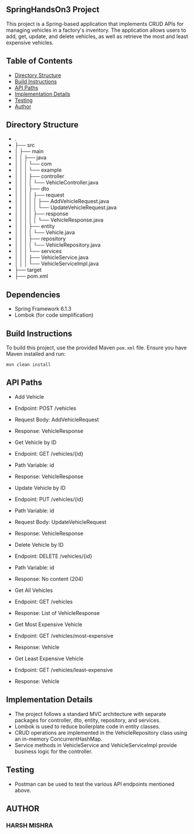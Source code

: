 ## SpringHandsOn3 Project

This project is a Spring-based application that implements CRUD APIs for managing vehicles in a factory's inventory. 
The application allows users to add, get, update, and delete vehicles, as well as retrieve the most and least expensive vehicles.



## Table of Contents
- [Directory Structure](#directory-structure)
- [Build Instructions](#build-instructions)
- [API Paths](#api-paths)
- [Implementation Details](#implementation-details)
- [Testing](#testing)
- [Author](#author)


## Directory Structure

- .
- ├── src
- │   ├── main
- │   │   ├── java
- │   │   │   └── com
- │   │   │       └── example
- │   │   │           ├── controller
- │   │   │           │   └── VehicleController.java
- │   │   │           ├── dto
- │   │   │           │   ├── request
- │   │   │           │   │   ├── AddVehicleRequest.java
- │   │   │           │   │   └── UpdateVehicleRequest.java
- │   │   │           │   ├── response
- │   │   │           │   │   └── VehicleResponse.java
- │   │   │           ├── entity
- │   │   │           │   └── Vehicle.java
- │   │   │           ├── repository
- │   │   │           │   └── VehicleRepository.java
- │   │   │           └── services
- │   │   │               ├── VehicleService.java
- │   │   │               └── VehicleServiceImpl.java
- ├── target
- ├── pom.xml


## Dependencies

- Spring Framework 6.1.3
- Lombok (for code simplification)

## Build Instructions

To build this project, use the provided Maven `pom.xml` file. Ensure you have Maven installed and run:

```
mvn clean install
```

## API Paths
- Add Vehicle

- Endpoint: POST /vehicles
- Request Body: AddVehicleRequest
- Response: VehicleResponse
- Get Vehicle by ID

- Endpoint: GET /vehicles/{id}
- Path Variable: id
- Response: VehicleResponse
- Update Vehicle by ID

- Endpoint: PUT /vehicles/{id}
- Path Variable: id
- Request Body: UpdateVehicleRequest
- Response: VehicleResponse
- Delete Vehicle by ID

- Endpoint: DELETE /vehicles/{id}
- Path Variable: id
- Response: No content (204)
- Get All Vehicles

- Endpoint: GET /vehicles
- Response: List of VehicleResponse
- Get Most Expensive Vehicle

- Endpoint: GET /vehicles/most-expensive
- Response: Vehicle
- Get Least Expensive Vehicle

- Endpoint: GET /vehicles/least-expensive
- Response: Vehicle

## Implementation Details

- The project follows a standard MVC architecture with separate packages for controller, dto, entity, repository, and services.
- Lombok is used to reduce boilerplate code in entity classes.
- CRUD operations are implemented in the VehicleRepository class using an in-memory ConcurrentHashMap.
- Service methods in VehicleService and VehicleServiceImpl provide business logic for the controller.

## Testing
- Postman can be used to test the various API endpoints mentioned above.

## AUTHOR
### HARSH MISHRA